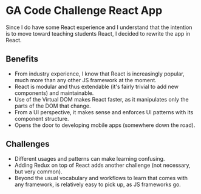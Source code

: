 # GA Code Challenge React App

Since I do have some React experience and I understand that the intention is to move toward teaching students React, I decided to rewrite the app in React.

## Benefits
- From industry experience, I know that React is increasingly popular, much more than any other JS framework at the moment.
- React is modular and thus extendable (it's fairly trivial to add new components) and maintainable.
- Use of the Virtual DOM makes React faster, as it manipulates only the parts of the DOM that change.
- From a UI perspective, it makes sense and enforces UI patterns with its component structure.
- Opens the door to developing mobile apps (somewhere down the road).

## Challenges
- Different usages and patterns can make learning confusing.
- Adding Redux on top of React adds another challenge (not necessary, but very common).
- Beyond the usual vocabulary and workflows to learn that comes with any framework, is relatively easy to pick up, as JS frameworks go.
